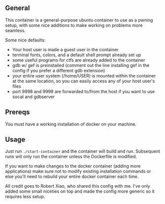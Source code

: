 General
---

This container is a general-purpose ubuntu container to use as a pwning setup, with some nice additions to make working on problems more seamless.

Some nice defaults:
- Your host user is made a guest user in the container
- terminal fonts, colors, and a default shell prompt already set up
- some useful programs for ctfs are already added to the container
- gdb w/ gef is preinstalled (comment out the line installing gef in the config if you prefer a different gdb extension)
- your entire user system (/home/USER) is mounted within the container at the same location, so you can easily access any of your host user's files
- port 9998 and 9999 are forwarded to/from the host if you want to use socat and gdbserver

Prereqs
----
You must have a working installation of docker on your machine.

Usage
----

Just run `./start-container` and the container will build and run. Subsequent runs will only run the container unless the Dockerfile is modified.

If you want to make changes to the docker container (adding more applications) make sure not to modify existing installation commands or else you'll need to rebuild your entire docker container each time.


All credit goes to Robert Xiao, who shared this config with me. I've only added some small niceties on top and made the config more generic so it requires less setup.


